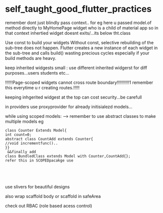 # self_taught_good_flutter_practices



remember dont just blindly pass context..
for eg here u passed model.of method directly to MyHomePage widget who is a child of material app so in that context inhertied widget doesnt exits/...its below tht.class

Use const to build your widgets
Without const, selective rebuilding of the sub-tree does not happen. Flutter creates a new instance of each widget in the sub-tree and calls build() wasting precious cycles especially if your build methods are heavy.


keep inherited widgests small : use different inherited widgerst for diff purposes...users students etc...


!!!!!!Page-scoped widgets cannot cross route boundary!!!!!!!!!!1 remember this everytime u r creating routes.!!!!!


keeping inhgerited widgest at the top can cost security...be carefull


in providers use proxyprovider for already initisialezd models...


while using scoped models:
--> remember to use abstract classes to make multiple models eg
```
class Counter Extends Model{
int count=0;
abstract class CountAdd extends Counter{
//void incrementfunc()..
}}
 &&finally add 
class BundledClass extends Model with Counter,CountAdd{};
refer this in SCOPEDpacakge use





```

use slivers for beautiful designs

also wrap scaffold body or scaffold in safeArea


check out RBAC (role based acess control)
